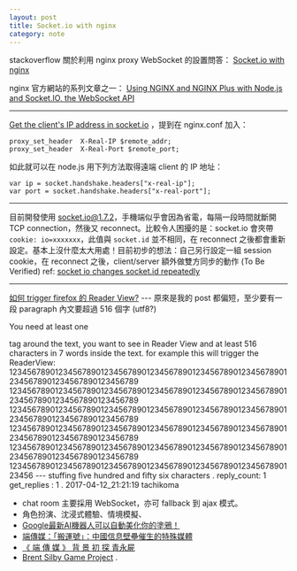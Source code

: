 ```yaml
---
layout: post
title: Socket.io with nginx
category: note
---
```

stackoverflow 關於利用 nginx proxy WebSocket 的設置問答： [Socket.io with nginx](http://stackoverflow.com/questions/29043879/socket-io-with-nginx)
 
 nginx 官方網站的系列文章之一： [ Using NGINX and NGINX Plus with Node.js and Socket.IO, the WebSocket API](https://www.nginx.com/blog/nginx-nodejs-websockets-socketio/)

--- 
 [Get the client's IP address in socket.io](http://stackoverflow.com/a/37474244/3025597) ，提到在 nginx.conf 加入：
```
proxy_set_header  X-Real-IP $remote_addr;
proxy_set_header  X-Real-Port $remote_port;
```
 如此就可以在 node.js 用下列方法取得遠端 client 的 IP 地址：
```
var ip = socket.handshake.headers["x-real-ip"];
var port = socket.handshake.headers["x-real-port"];
```
---
目前開發使用 socket.io@1.7.2，手機端似乎會因為省電，每隔一段時間就斷開 TCP connection，然後又 reconnect。比較令人困擾的是：socket.io 會夾帶 `cookie: io=xxxxxxx`，此值與 `socket.id` 並不相同，在 reconnect 之後都會重新設定。基本上沒什麼太大用處！目前初步的想法：自己另行設定一組 session cookie，在 reconnect 之後，client/server 額外做雙方同步的動作 (To Be Verified)
ref: [socket io changes socket.id repeatedly](http://stackoverflow.com/questions/34326837/socket-io-changes-socket-id-repeatedly)

---
[如何 trigger firefox 的 Reader View?](http://stackoverflow.com/questions/30661650/how-does-firefox-reader-view-operate) --- 原來是我的 post 都偏短，至少要有一段 paragraph 內文要超過 516 個字 (utf8?) 

You need at least one <p> tag around the text, you want to see in Reader View and at least 516 characters in 7 words inside the text. for example this will trigger the ReaderView: 
12345678901234567890123456789012345678901234567890123456789012345678901234567890123456789
12345678901234567890123456789012345678901234567890123456789012345678901234567890123456789
12345678901234567890123456789012345678901234567890123456789012345678901234567890123456789
12345678901234567890123456789012345678901234567890123456789012345678901234567890123456789
12345678901234567890123456789012345678901234567890123456789012345678901234567890123456789
123456789012345678901234567890123456789012345678901234567890123456
--- stuffing five hundred and fifty six characters
.
reply_count: 1
get_replies : 1
.
2017-04-12_21:21:19 tachikoma
* chat room 主要採用 WebSocket，亦可 fallback 到 ajax 模式。
* 角色扮演、沈浸式體驗、情境模擬、
* [Google最新AI機器人可以自動美化你的塗鴉！](https://news.google.com/news/story?ncl=dd2ca98oYRoDhiMYxxQcxpxR5ZuCM&ned=tw&topic=t)
* [端傳媒：「搬運號」：中國信息壁壘催生的特殊媒體](https://theinitium.com/article/20170321-mainland-infosmuggler/)
* [《 端 傳 媒 》 背 景 初 探 青永屍](http://hkgalden.com/view/288673)
* [Brent Silby Game Project](http://www.def-logic.com/index.html)
.
